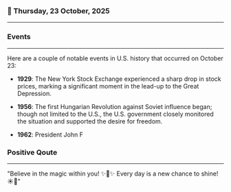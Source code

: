 ### 📅 Thursday, 23 October, 2025
------
### Events
------
Here are a couple of notable events in U.S. history that occurred on October 23:

- **1929**: The New York Stock Exchange experienced a sharp drop in stock prices, marking a significant moment in the lead-up to the Great Depression.
  
- **1956**: The first Hungarian Revolution against Soviet influence began; though not limited to the U.S., the U.S. government closely monitored the situation and supported the desire for freedom.

- **1962**: President John F
### Positive Qoute
------
"Believe in the magic within you! ✨🌟✨ Every day is a new chance to shine! ☀️💖"

